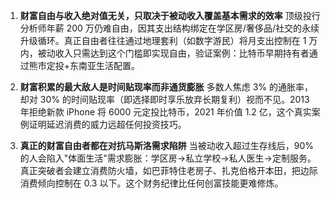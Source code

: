 1. **财富自由与收入绝对值无关，只取决于被动收入覆盖基本需求的效率**
顶级投行分析师年薪 200 万仍难自由，因其支出结构绑定在学区房/奢侈品/社交的永续升级循环。真正自由者往往通过地理套利（如数字游民）将月支出控制在 1 万内，被动收入只需达到这个门槛即实现自由，验证案例：比特币早期持有者通过熊市定投+东南亚生活配置。

2. **财富积累的最大敌人是时间贴现率而非通货膨胀**
多数人焦虑 3% 的通胀率，却对 30% 的时间贴现率（即选择即时享乐放弃长期复利）视而不见。2013 年拒绝新款 iPhone 将 6000 元定投比特币，2021 年价值 1.2 亿，这个真实案例证明延迟消费的威力远超任何投资技巧。

3. **真正的财富自由者都在对抗马斯洛需求陷阱**
当被动收入超过生存线后，90% 的人会陷入"体面生活"需求膨胀：学区房→私立学校→私人医生→定制服务。真正突破者会建立消费防火墙，如巴菲特住老房子、扎克伯格开本田，把边际消费倾向控制在 0.3 以下。这个财务纪律比任何创富技能更难修炼。
